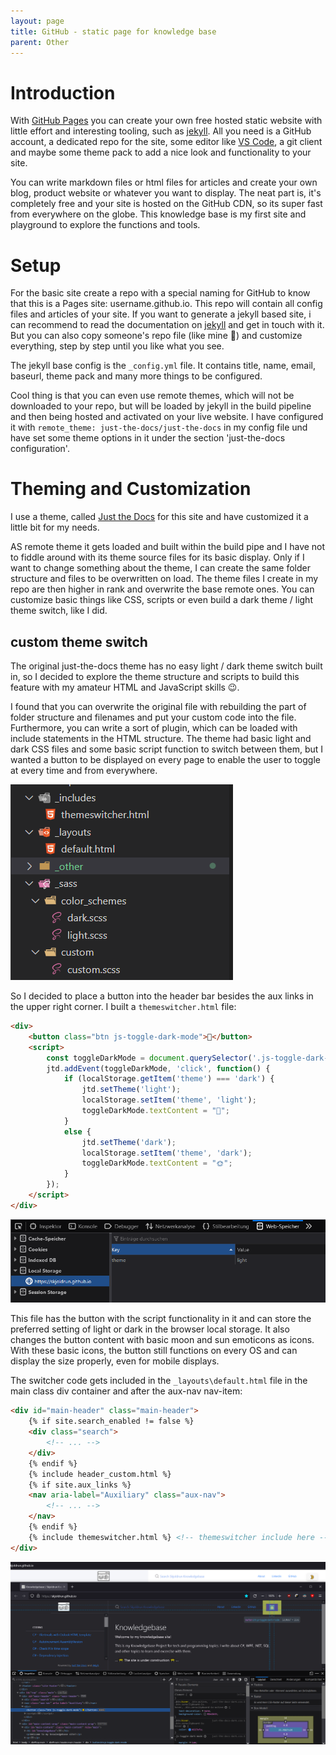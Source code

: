 ```yaml
---
layout: page
title: GitHub - static page for knowledge base
parent: Other
---
```


# Introduction

With [GitHub Pages](https://pages.github.com/) you can create your own free hosted static website with little effort and interesting tooling, such as [jekyll](https://jekyllrb.com/). All you need is a GitHub account, a dedicated repo for the site, some editor like [VS Code](https://code.visualstudio.com/), a git client and maybe some theme pack to add a nice look and functionality to your site.

You can write markdown files or html files for articles and create your own blog, product website or whatever you want to display. The neat part is, it's completely free and your site is hosted on the GitHub CDN, so its super fast from everywhere on the globe. 
This knowledge base is my first site and playground to explore the functions and tools.



# Setup

For the basic site create a repo with a special naming for GitHub to know that this is a Pages site: username.github.io. This repo will contain all config files and articles of your site. If you want to generate a jekyll based site, i can recommend to read the documentation on [jekyll](https://jekyllrb.com/) and get in touch with it. But you can also copy someone's repo file (like mine 🙂) and customize everything, step by step until you like what you see.

The jekyll base config is the `_config.yml` file. It contains title, name, email, baseurl, theme pack and many more things to be configured. 

Cool thing is that you can even use remote themes, which will not be downloaded to your repo, but will be loaded by jekyll in the build pipeline and then being hosted and activated on your live website. I have configured it with `remote_theme: just-the-docs/just-the-docs` in my config file und have set some theme options in it under the section 'just-the-docs configuration'.



# Theming and Customization

I use a theme, called [Just the Docs](https://github.com/just-the-docs/just-the-docs) for this site and have customized it a little bit for my needs. 

AS remote theme it gets loaded and built within the build pipe and I have not to fiddle around with its theme source files for its basic display. Only if I want to change something about the theme, I can create the same folder structure and files to be overwritten on load. The theme files I create in my repo are then higher in rank and overwrite the base remote ones. You can customize basic things like CSS, scripts or even build a dark theme / light theme switch, like I did.


## custom theme switch

The original just-the-docs theme has no easy light / dark theme switch built in, so I decided to explore the theme structure and scripts to build this feature with my amateur HTML and JavaScript skills 😉.

I found that you can overwrite the original file with rebuilding the part of folder structure and filenames and put your custom code into the file. Furthermore, you can write a sort of plugin, which can be loaded with include statements in the HTML structure. The theme had basic light and dark CSS files and some basic script function to switch between them, but I wanted a button to be displayed on every page to enable the user to toggle at every time and from everywhere. 

![files](/assets/images/other/GitHubPages/editor-files.png)

So I decided to place a button into the header bar besides the aux links in the upper right corner. I built a `themeswitcher.html` file:

```html
<div>
    <button class="btn js-toggle-dark-mode">🌛</button>
    <script> 
        const toggleDarkMode = document.querySelector('.js-toggle-dark-mode'); 
        jtd.addEvent(toggleDarkMode, 'click', function() { 
            if (localStorage.getItem('theme') === 'dark') {
                jtd.setTheme('light');
                localStorage.setItem('theme', 'light');
                toggleDarkMode.textContent = "🌛";
            }
            else {
                jtd.setTheme('dark');
                localStorage.setItem('theme', 'dark');
                toggleDarkMode.textContent = "🌞";
            }
        }); 
    </script>
</div>
```

![browser local storage](/assets/images/other/GitHubPages/browser-local-storage.png)

This file has the button with the script functionality in it and can store the preferred setting of light or dark in the browser local storage. It also changes the button content with basic moon and sun emoticons as icons. With these basic icons, the button still functions on every OS and can display the size properly, even for mobile displays.

The switcher code gets included in the `_layouts\default.html` file in the main class div container and after the aux-nav nav-item:

```html
<div id="main-header" class="main-header">
    {% if site.search_enabled != false %}
    <div class="search">
        <!-- ... -->
    </div>
    {% endif %}
    {% include header_custom.html %}
    {% if site.aux_links %}
    <nav aria-label="Auxiliary" class="aux-nav">
        <!-- ... -->
    </nav>
    {% endif %}
    {% include themeswitcher.html %} <!-- themeswitcher include here -->
</div>
```

![themeswitcher button](/assets/images/other/GitHubPages/themeswitcher-button.png)

